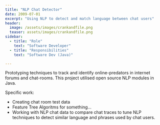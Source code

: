 ```yaml
---
title: "NLP Chat Detector"
date: 2009-07-01
excerpt: "Using NLP to detect and match language between chat users"
header:
  image: /assets/images/crankandfile.png
  teaser: assets/images/crankandfile.png
sidebar:
  - title: "Role"
    text: "Software Developer"
  - title: "Responsibilities"
    text: "Software Dev (Java)"

---   
```


Prototyping techniques to track and identify online-predators in internet forums and chat-rooms. This project utilised open source NLP modules in Java.

Specific work:
- Creating chat room test data
- Feature Tree Algoritms for something... 
- Working with NLP chat data to compare chat traces to tune NLP techniques to detect similar language and phrases used by chat users.




